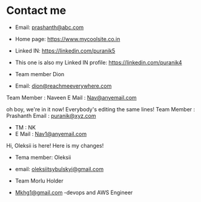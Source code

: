 # Contact me
- Email: prashanth@abc.com
- Home page: https://www.mycoolsite.co.in
- Linked IN: https://linkedin.com/puranik5
- This one is also my Linked IN profile: https://linkedin.com/puranik4

- Team member Dion
- Email: dion@reachmeeverywhere.com

Team Member : Naveen
E Mail : Nav@anyemail.com


oh boy, we're in it now!
Everybody's editing the same lines!
Team Member : Prashanth
Email : puranik@xyz.com
- TM : NK
- E Mail : Nav1@anyemail.com

Hi, Oleksii is here!
Here is my changes!
- Tema member: Oleksii
- email: oleksiitsybulskyi@gmail.com

- Team Morlu Holder
- Mkhg1@gmail.com
-devops and AWS Engineer
